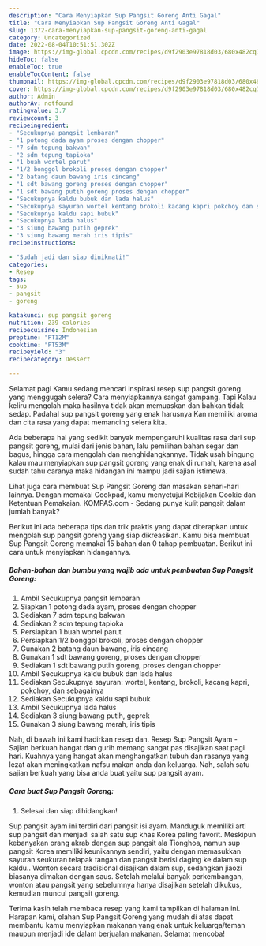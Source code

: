 ```yaml
---
description: "Cara Menyiapkan Sup Pangsit Goreng Anti Gagal"
title: "Cara Menyiapkan Sup Pangsit Goreng Anti Gagal"
slug: 1372-cara-menyiapkan-sup-pangsit-goreng-anti-gagal
category: Uncategorized
date: 2022-08-04T10:51:51.302Z
image: https://img-global.cpcdn.com/recipes/d9f2903e97818d03/680x482cq70/sup-pangsit-goreng-foto-resep-utama.jpg
hideToc: false
enableToc: true
enableTocContent: false
thumbnail: https://img-global.cpcdn.com/recipes/d9f2903e97818d03/680x482cq70/sup-pangsit-goreng-foto-resep-utama.jpg
cover: https://img-global.cpcdn.com/recipes/d9f2903e97818d03/680x482cq70/sup-pangsit-goreng-foto-resep-utama.jpg
author: Admin
authorAv: notfound
ratingvalue: 3.7
reviewcount: 3
recipeingredient:
- "Secukupnya pangsit lembaran"
- "1 potong dada ayam proses dengan chopper"
- "7 sdm tepung bakwan"
- "2 sdm tepung tapioka"
- "1 buah wortel parut"
- "1/2 bonggol brokoli proses dengan chopper"
- "2 batang daun bawang iris cincang"
- "1 sdt bawang goreng proses dengan chopper"
- "1 sdt bawang putih goreng proses dengan chopper"
- "Secukupnya kaldu bubuk dan lada halus"
- "Secukupnya sayuran wortel kentang brokoli kacang kapri pokchoy dan sebagainya"
- "Secukupnya kaldu sapi bubuk"
- "Secukupnya lada halus"
- "3 siung bawang putih geprek"
- "3 siung bawang merah iris tipis"
recipeinstructions:

- "Sudah jadi dan siap dinikmati!"
categories:
- Resep
tags:
- sup
- pangsit
- goreng

katakunci: sup pangsit goreng 
nutrition: 239 calories
recipecuisine: Indonesian
preptime: "PT12M"
cooktime: "PT53M"
recipeyield: "3"
recipecategory: Dessert

---
```



Selamat pagi Kamu sedang mencari inspirasi resep sup pangsit goreng yang menggugah selera? Cara menyiapkannya sangat gampang. Tapi Kalau keliru mengolah maka hasilnya tidak akan memuaskan dan bahkan tidak sedap. Padahal sup pangsit goreng yang enak harusnya Kan memiliki aroma dan cita rasa yang dapat memancing selera kita.


Ada beberapa hal yang sedikit banyak mempengaruhi kualitas rasa dari sup pangsit goreng, mulai dari jenis bahan, lalu pemilihan bahan segar dan bagus, hingga cara mengolah dan menghidangkannya. Tidak usah bingung kalau mau menyiapkan sup pangsit goreng yang enak di rumah, karena asal sudah tahu caranya maka hidangan ini mampu jadi sajian istimewa.

Lihat juga cara membuat Sup Pangsit Goreng dan masakan sehari-hari lainnya. Dengan memakai Cookpad, kamu menyetujui Kebijakan Cookie dan Ketentuan Pemakaian. KOMPAS.com - Sedang punya kulit pangsit dalam jumlah banyak?


Berikut ini ada beberapa tips dan trik praktis yang dapat diterapkan untuk mengolah sup pangsit goreng yang siap dikreasikan. Kamu bisa membuat Sup Pangsit Goreng memakai 15 bahan dan 0 tahap pembuatan. Berikut ini cara untuk menyiapkan hidangannya.

<!--inarticleads1-->

##### Bahan-bahan dan bumbu yang wajib ada untuk pembuatan Sup Pangsit Goreng:

1. Ambil Secukupnya pangsit lembaran
1. Siapkan 1 potong dada ayam, proses dengan chopper
1. Sediakan 7 sdm tepung bakwan
1. Sediakan 2 sdm tepung tapioka
1. Persiapkan 1 buah wortel parut
1. Persiapkan 1/2 bonggol brokoli, proses dengan chopper
1. Gunakan 2 batang daun bawang, iris cincang
1. Gunakan 1 sdt bawang goreng, proses dengan chopper
1. Sediakan 1 sdt bawang putih goreng, proses dengan chopper
1. Ambil Secukupnya kaldu bubuk dan lada halus
1. Sediakan Secukupnya sayuran: wortel, kentang, brokoli, kacang kapri, pokchoy, dan sebagainya
1. Sediakan Secukupnya kaldu sapi bubuk
1. Ambil Secukupnya lada halus
1. Sediakan 3 siung bawang putih, geprek
1. Gunakan 3 siung bawang merah, iris tipis


Nah, di bawah ini kami hadirkan resep dan. Resep Sup Pangsit Ayam - Sajian berkuah hangat dan gurih memang sangat pas disajikan saat pagi hari. Kuahnya yang hangat akan menghangatkan tubuh dan rasanya yang lezat akan meningkatkan nafsu makan anda dan keluarga. Nah, salah satu sajian berkuah yang bisa anda buat yaitu sup pangsit ayam. 

<!--inarticleads2-->

##### Cara buat Sup Pangsit Goreng:


1. Selesai dan siap dihidangkan!

Sup pangsit ayam ini terdiri dari pangsit isi ayam. Manduguk memiliki arti sup pangsit dan menjadi salah satu sup khas Korea paling favorit. Meskipun kebanyakan orang akrab dengan sup pangsit ala Tionghoa, namun sup pangsit Korea memiliki keunikannya sendiri, yaitu dengan memasukkan sayuran seukuran telapak tangan dan pangsit berisi daging ke dalam sup kaldu.. Wonton secara tradisional disajikan dalam sup, sedangkan jiaozi biasanya dimakan dengan saus. Setelah melalui banyak perkembangan, wonton atau pangsit yang sebelumnya hanya disajikan setelah dikukus, kemudian muncul pangsit goreng. 

Terima kasih telah membaca resep yang kami tampilkan di halaman ini. Harapan kami, olahan Sup Pangsit Goreng yang mudah di atas dapat membantu kamu menyiapkan makanan yang enak untuk keluarga/teman maupun menjadi ide dalam berjualan makanan. Selamat mencoba!
